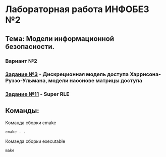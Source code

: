 # Лабораторная работа ИНФОБЕЗ №2

## Тема: Модели информационной безопасности.

### Вариант №2

### [Задание №3](./task_7/README.md) - Дискреционная модель доступа Харрисона-Руззо-Ульмана, модели наоснове матрицы доступа

### [Задание №11](./task_11/README.md)  - Super RLE

## Команды:

Команда сборки cmake
```shell
cmake . .
```

Команда сборки executable
```shell
make
```